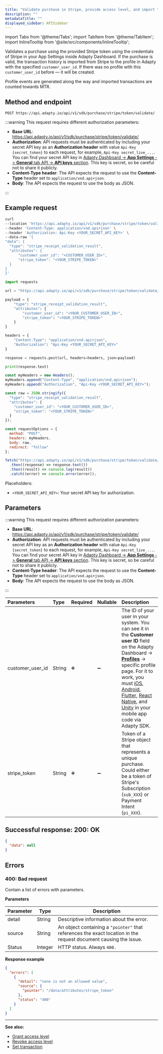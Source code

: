 ```yaml
---
title: "Validate purchase in Stripe, provide access level, and import transaction history from Stripe with server-side API"
description: ""
metadataTitle: ""
displayed_sidebar: APISidebar
---
```


import Tabs from '@theme/Tabs';
import TabItem from '@theme/TabItem'; 
import InlineTooltip from '@site/src/components/InlineTooltip';

Validates a purchase using the provided Stripe token using the credentials of Stripe in your App Settings inside Adapty Dashboard. If the purchase is valid, the transaction history is imported from Stripe to the profile in Adapty with the specified `customer_user_id`. If there was no profile with this `customer_user_id` before — it will be created.

Profile events are generated along the way and imported transactions are counted towards MTR.

## Method and endpoint

```http
POST https://api.adapty.io/api/v1/sdk/purchase/stripe/token/validate/
```

:::warning
This request requires different authorization parameters:

- **Base URL**: https://api.adapty.io/api/v1/sdk/purchase/stripe/token/validate/
- **Authorization**: API requests must be authenticated by including your secret API key as an **Authorization header** with value `Api-Key {secret_token}` to each request, for example, `Api-Key secret_live_...`. You can find your secret API key in [Adapty Dashboard -> **App Settings** -> **General** tab API -> **API keys** section](https://app.adapty.io/settings/general). This key is secret, so be careful not to share it publicly.
- **Content-Type header**: The API expects the request to use the **Content-Type** header set to `application/vnd.api+json`.
- **Body**:  The API expects the request to use the body as JSON.

:::

## Example request
<Tabs groupId="api-lang" queryString>
<TabItem value="curl" label="cURL" default>

  ```bash showLineNumbers
curl
--location 'https://api.adapty.io/api/v1/sdk/purchase/stripe/token/validate/' \
--header 'Content-Type: application/vnd.api+json' \
--header 'Authorization: Api-Key <YOUR_SECRET_API_KEY>' \
--data-raw '{
  "data": {
    "type": "stripe_receipt_validation_result",
    "attributes": {
        "customer_user_id": "<CUSTOMER_USER_ID>",
        "stripe_token": "<YOUR_STRIPE_TOKEN>"
    }
  }
}'
  ```

</TabItem>  
<TabItem value="python" label="Python" default>

```python showLineNumbers
import requests

url = "https://api.adapty.io/api/v1/sdk/purchase/stripe/token/validate/"

payload = {
    "type": "stripe_receipt_validation_result",
    "attributes": {
        "customer_user_id": "<YOUR_CUSTOMER_USER_ID>",
        "stripe_token": "<YOUR_STRIPE_TOKEN>"
    }
}

headers = {
    "Content-Type": "application/vnd.api+json",
    "Authorization": "Api-Key <YOUR_SECRET_API_KEY>"
}

response = requests.post(url, headers=headers, json=payload)

print(response.text)
```
</TabItem>  
<TabItem value="js" label="JavaScript" default>  

```javascript showLineNumbers
const myHeaders = new Headers();
myHeaders.append("Content-Type", "application/vnd.api+json");
myHeaders.append("Authorization", "Api-Key <YOUR_SECRET_API_KEY>");

const raw = JSON.stringify({
  "type": "stripe_receipt_validation_result",
  "attributes": {
    "customer_user_id": "<YOUR_CUSTOMER_USER_ID>",
    "stripe_token": "<YOUR_STRIPE_TOKEN>"
  }
});

const requestOptions = {
  method: "POST",
  headers: myHeaders,
  body: raw,
  redirect: "follow"
};

fetch("https://api.adapty.io/api/v1/sdk/purchase/stripe/token/validate/", requestOptions)
  .then((response) => response.text())
  .then((result) => console.log(result))
  .catch((error) => console.error(error));
```
</TabItem>  
</Tabs>

Placeholders: 

- `<YOUR_SECRET_API_KEY>`: Your secret API key for authorization.

## Parameters

:::warning
This request requires different authorization parameters:

- **Base URL**: https://api.adapty.io/api/v1/sdk/purchase/stripe/token/validate/
- **Authorization**: API requests must be authenticated by including your secret API key as an **Authorization header** with value `Api-Key {secret_token}` to each request, for example, `Api-Key secret_live_...`. You can find your secret API key in [Adapty Dashboard -> **App Settings** -> **General** tab API -> **API keys** section](https://app.adapty.io/settings/general). This key is secret, so be careful not to share it publicly.
- **Content-Type header**: The API expects the request to use the **Content-Type** header set to `application/vnd.api+json`.
- **Body**:  The API expects the request to use the body as JSON.

:::

| Parameters         | Type   | Required          | Nullable           | Description                                                  |
| :----------------- | :----- | :---------------- | :----------------- | :----------------------------------------------------------- |
| customer\_user\_id | String | :heavy_plus_sign: | :heavy_minus_sign: | The ID of your user in your system. You can see it in the **Customer user ID** field on the Adapty Dashboard -> [**Profiles**](https://app.adapty.io/profiles/users) -> specific profile page. For it to work, you must <InlineTooltip tooltip="identify the users">[iOS](identifying-users), [Android](android-identifying-users), [Flutter](flutter-identifying-users), [React Native](react-native-identifying-users), and [Unity](unity-identifying-users)</InlineTooltip> in your mobile app code via Adapty SDK. |
| stripe\_token      | String | :heavy_plus_sign: | :heavy_minus_sign: | Token of a Stripe object that represents a unique purchase. Could either be a token of Stripe's Subscription (`sub_XXX`) or Payment Intent (`pi_XXX`). |

## Successful response: 200: OK

```json showLineNumbers
{
  "data": null
}
```

## Errors

### 400: Bad request

Contain a list of errors with parameters.

**Parameters**

| Parameter | Type    | Description                                                  |
| --------- | ------- | ------------------------------------------------------------ |
| detail    | String  | Descriptive information about the error.                     |
| source    | String  | An object containing a `"pointer"` that references the exact location in the request document causing the issue. |
| Status    | Integer | HTTP status. Always `400.`                                   |

**Response example**

```json showLineNumbers
{
  "errors": [
    {
      "detail": "none is not an allowed value",
      "source": {
        "pointer": "/data/attributes/stripe_token"
      },
      "status": "400"
    }
  ]
}
```



---

**See also:**

- [Grant access level](api-adapty#/operations/grantAccessLevel)
- [Revoke access level](api-adapty#/operations/revokeAccessLevel)
- [Set transaction](api-adapty#/operations/setTransaction)

